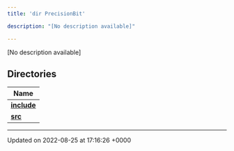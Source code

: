 ```yaml
---
title: 'dir PrecisionBit'

description: "[No description available]"

---
```







[No description available]

## Directories

| Name           |
| -------------- |
| **[include](/documentation/code/files/dir_d8b09fa56070d4e0c04b69cf08fe5b88/#dir-include)**  |
| **[src](/documentation/code/files/dir_5fdf15011a61f9efccacc93cad5f337e/#dir-src)**  |






-------------------------------

Updated on 2022-08-25 at 17:16:26 +0000
